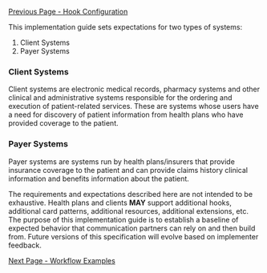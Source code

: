 [Previous Page - Hook Configuration](HookConfiguration.html)


This implementation guide sets expectations for two types of systems:

1. Client Systems
2. Payer Systems

### Client Systems
Client systems are electronic medical records, pharmacy systems and other clinical and administrative systems responsible for the ordering and execution of patient-related services. These are systems whose users have a need for discovery of patient information from health plans who have provided coverage to the patient.

### Payer Systems
Payer systems are systems run by health plans/insurers that provide insurance coverage to the patient and can provide claims history clinical information and benefits information about the patient.

The requirements and expectations described here are not intended to be exhaustive. Health plans and clients **MAY** support additional hooks, additional card patterns, additional resources, additional extensions, etc. The purpose of this implementation guide is to establish a baseline of expected behavior that communication partners can rely on and then build from. Future versions of this specification will evolve based on implementer feedback.



[Next Page - Workflow Examples](WorkflowExamples.html)